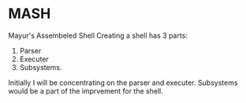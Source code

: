 # MASH
Mayur's Assembeled Shell
Creating a shell has 3 parts:
1. Parser
2. Executer
3. Subsystems.

Initially I will be concentrating on the parser and executer. 
Subsystems would be a part of the imprvement for the shell.
